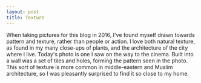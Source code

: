 ```yaml
---
layout: post
title: Texture
---
```


When taking pictures for this blog in 2016, I've found myself drawn towards pattern and texture, rather than people or action. I love both natural texture, as found in my many close-ups of plants, and the architecture of the city where I live. Today's photo is one I saw on the way to the cinema. Built into a wall was a set of tiles and holes, forming the pattern seen in the photo. This sort of texture is more common in middle-eastern and Muslim architecture, so I was pleasantly surprised to find it so close to my home.
<!--break-->